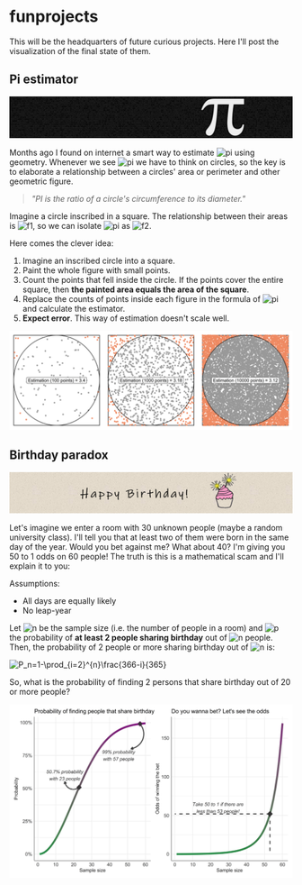 # funprojects
This will be the headquarters of future curious projects. Here I'll post the visualization of the final state of them.

## Pi estimator

<img src="Pi estimator/pi.png" width="1000px" />

Months ago I found on internet a smart way to estimate ![pi][pi] using geometry. Whenever we see ![pi][pi] we have to think on circles, so the key is to elaborate a relationship between a circles' area or perimeter and other geometric figure.

> *"PI is the ratio of a circle's circumference to its diameter."*

Imagine a circle inscribed in a square. The relationship between their areas is ![f1][areasratio], so we can isolate ![pi][pi] as ![f2][pi2]. 

Here comes the clever idea: 

1. Imagine an inscribed circle into a square.
2. Paint the whole figure with small points.
3. Count the points that fell inside the circle. If the points cover the entire square, then **the painted area equals the area of the square**.
4. Replace the counts of points inside each figure in the formula of ![pi][pi] and calculate the estimator.
5. **Expect error**. This way of estimation doesn't scale well.

![](https://github.com/DiabbZegpi/funprojects/blob/master/Pi%20estimator/combined_plot.png "Comparisson of pi estimations")

[pi]: https://render.githubusercontent.com/render/math?math=%24%5Cpi%24
[areasratio]: https://render.githubusercontent.com/render/math?math=%24%5Cfrac%7BA_%7Bcircle%7D%7D%7BA_%7Bsquare%7D%7D%3D%20%5Cfrac%7B%5Cpi%20r%5E2%7D%7B4r%5E2%7D%24
[pi2]:https://render.githubusercontent.com/render/math?math=%244%5Cfrac%7BA_%7Bcircle%7D%7D%7BA_%7Bsquare%7D%7D%24

## Birthday paradox
<img src="Birthday paradox/happy_birthday.png" width="1000px" />

Let's imagine we enter a room with 30 unknown people (maybe a random university class). I'll tell you that at least two of them were born in the same day of the year. Would you bet against me? What about 40? I'm giving you 50 to 1 odds on 60 people! The truth is this is a mathematical scam and I'll explain it to you:

Assumptions:
- All days are equally likely
- No leap-year

Let ![n][n] be the sample size (i.e. the number of people in a room) and ![p][p] the probability of **at least 2 people sharing birthday** out of ![n][n] people. Then, the probability of 2 people or more sharing birthday out of ![n][n] is:

<img src="https://latex.codecogs.com/gif.latex?P_n=1-\prod_{i=2}^{n}\frac{366-i}{365}" title="P_n=1-\prod_{i=2}^{n}\frac{366-i}{365}" />

So, what is the probability of finding 2 persons that share birthday out of 20 or more people?

<img src="Birthday paradox/birthday_plot.png" />

[n]:https://render.githubusercontent.com/render/math?math=n
[p]:https://render.githubusercontent.com/render/math?math=P_n
